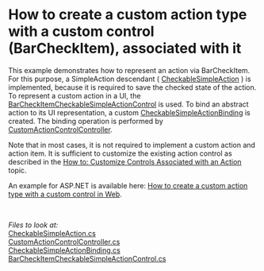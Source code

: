 # How to create a custom action type with a custom control (BarCheckItem), associated with it


This example demonstrates how to represent an action via BarCheckItem. For this purpose, a SimpleAction descendant ( [CheckableSimpleAction](./CS/CustomActionControl.Module/CheckableSimpleAction.cs) ) is implemented, because it is required to save the checked state of the action. To represent a custom action in a UI, the [BarCheckItemCheckableSimpleActionControl](.\CS\CustomActionControl.Module.Win\ActionControls\BarCheckItemCheckableSimpleActionControl.cs) is used. To bind an abstract action to its UI representation, a custom [CheckableSimpleActionBinding](.\CS\CustomActionControl.Module.Win\ActionControls\CheckableSimpleActionBinding.cs) is created. The binding operation is performed by [CustomActionControlController](.\CS\CustomActionControl.Module.Win\Controllers\CustomActionControlController.cs).

Note that in most cases, it is not required to implement a custom action and action item. It is sufficient to customize the existing action control as described in the <a href="http://documentation.devexpress.com/#Xaf/CustomDocument3183"><u>How to: Customize Controls Associated with an Action</u></a> topic.

An example for ASP.NET is available here: <a href="https://www.devexpress.com/Support/Center/p/E4357">How to create a custom action type with a custom control in Web</a>.</p>

<br/>

*Files to look at:*  
[CheckableSimpleAction.cs](./CS/CustomActionControl.Module/CheckableSimpleAction.cs)  
[CustomActionControlController.cs](./CS/CustomActionControl.Module.Win/Controllers/CustomActionControlController.cs)  
[CheckableSimpleActionBinding.cs](./CS/CustomActionControl.Module.Win/ActionControls/CheckableSimpleActionBinding.cs)  
[BarCheckItemCheckableSimpleActionControl.cs](./CS/CustomActionControl.Module.Win/ActionControls/BarCheckItemCheckableSimpleActionControl.cs)  
